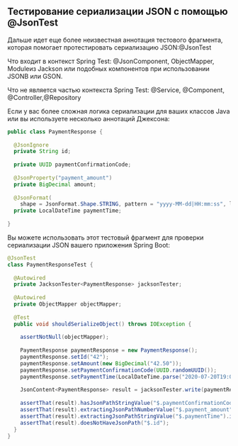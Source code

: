 ## Тестирование сериализации JSON с помощью @JsonTest
Дальше идет еще более неизвестная аннотация тестового фрагмента, которая помогает протестировать сериализацию JSON:@JsonTest

Что входит в контекст Spring Test: @JsonComponent, ObjectMapper, Moduleиз Jackson или подобных компонентов при использовании JSONB или GSON.

Что не является частью контекста Spring Test: @Service, @Component, @Controller,@Repository

Если у вас более сложная логика сериализации для ваших классов Java или вы используете несколько аннотаций Джексона:

```java
public class PaymentResponse {
 
  @JsonIgnore
  private String id;
 
  private UUID paymentConfirmationCode;
 
  @JsonProperty("payment_amount")
  private BigDecimal amount;
 
  @JsonFormat(
    shape = JsonFormat.Shape.STRING, pattern = "yyyy-MM-dd|HH:mm:ss", locale = "en_US")
  private LocalDateTime paymentTime;
 
}
```
Вы можете использовать этот тестовый фрагмент для проверки сериализации JSON вашего приложения Spring Boot:

```java
@JsonTest
class PaymentResponseTest {
 
  @Autowired
  private JacksonTester<PaymentResponse> jacksonTester;
 
  @Autowired
  private ObjectMapper objectMapper;
 
  @Test
  public void shouldSerializeObject() throws IOException {
 
    assertNotNull(objectMapper);
 
    PaymentResponse paymentResponse = new PaymentResponse();
    paymentResponse.setId("42");
    paymentResponse.setAmount(new BigDecimal("42.50"));
    paymentResponse.setPaymentConfirmationCode(UUID.randomUUID());
    paymentResponse.setPaymentTime(LocalDateTime.parse("2020-07-20T19:00:00.123"));
 
    JsonContent<PaymentResponse> result = jacksonTester.write(paymentResponse);
 
    assertThat(result).hasJsonPathStringValue("$.paymentConfirmationCode");
    assertThat(result).extractingJsonPathNumberValue("$.payment_amount").isEqualTo(42.50);
    assertThat(result).extractingJsonPathStringValue("$.paymentTime").isEqualTo("2020-07-20|19:00:00");
    assertThat(result).doesNotHaveJsonPath("$.id");
  }
}
```
